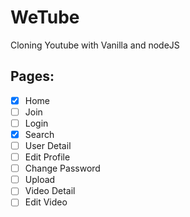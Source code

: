 # WeTube

Cloning Youtube with Vanilla and nodeJS


## Pages:

- [x] Home
- [ ] Join
- [ ] Login
- [x] Search
- [ ] User Detail
- [ ] Edit Profile
- [ ] Change Password
- [ ] Upload
- [ ] Video Detail
- [ ] Edit Video